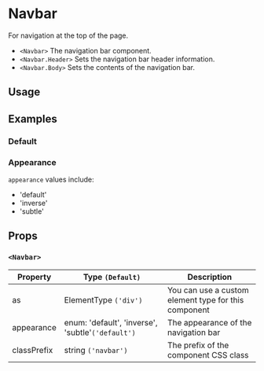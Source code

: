 # Navbar

For navigation at the top of the page.

- `<Navbar>` The navigation bar component.
- `<Navbar.Header>` Sets the navigation bar header information.
- `<Navbar.Body>` Sets the contents of the navigation bar.

## Usage

<!--{include:(components/navbar/fragments/import.md)}-->

## Examples

### Default

<!--{include:`basic.md`}-->

### Appearance

`appearance` values include:

- 'default'
- 'inverse'
- 'subtle'

<!--{include:`appearance.md`}-->

## Props

### `<Navbar>`

| Property    | Type `(Default)`                                  | Description                                          |
| ----------- | ------------------------------------------------- | ---------------------------------------------------- |
| as          | ElementType `('div')`                             | You can use a custom element type for this component |
| appearance  | enum: 'default', 'inverse', 'subtle'`('default')` | The appearance of the navigation bar                 |
| classPrefix | string `('navbar')`                               | The prefix of the component CSS class                |
